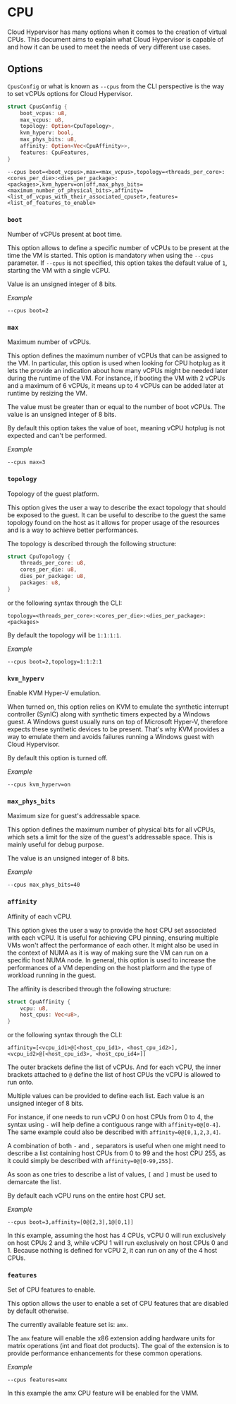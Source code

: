 # CPU

Cloud Hypervisor has many options when it comes to the creation of virtual
CPUs. This document aims to explain what Cloud Hypervisor is capable of and
how it can be used to meet the needs of very different use cases.

## Options

`CpusConfig` or what is known as `--cpus` from the CLI perspective is the way
to set vCPUs options for Cloud Hypervisor.

```rust
struct CpusConfig {
    boot_vcpus: u8,
    max_vcpus: u8,
    topology: Option<CpuTopology>,
    kvm_hyperv: bool,
    max_phys_bits: u8,
    affinity: Option<Vec<CpuAffinity>>,
    features: CpuFeatures,
}
```

```
--cpus boot=<boot_vcpus>,max=<max_vcpus>,topology=<threads_per_core>:<cores_per_die>:<dies_per_package>:<packages>,kvm_hyperv=on|off,max_phys_bits=<maximum_number_of_physical_bits>,affinity=<list_of_vcpus_with_their_associated_cpuset>,features=<list_of_features_to_enable>
```

### `boot`

Number of vCPUs present at boot time.

This option allows to define a specific number of vCPUs to be present at the
time the VM is started. This option is mandatory when using the `--cpus`
parameter. If `--cpus` is not specified, this option takes the default value
of `1`, starting the VM with a single vCPU.

Value is an unsigned integer of 8 bits.

_Example_

```
--cpus boot=2
```

### `max`

Maximum number of vCPUs.

This option defines the maximum number of vCPUs that can be assigned to the VM.
In particular, this option is used when looking for CPU hotplug as it lets the
provide an indication about how many vCPUs might be needed later during the
runtime of the VM.
For instance, if booting the VM with 2 vCPUs and a maximum of 6 vCPUs, it means
up to 4 vCPUs can be added later at runtime by resizing the VM.

The value must be greater than or equal to the number of boot vCPUs.
The value is an unsigned integer of 8 bits.

By default this option takes the value of `boot`, meaning vCPU hotplug is not
expected and can't be performed.

_Example_

```
--cpus max=3
```

### `topology`

Topology of the guest platform.

This option gives the user a way to describe the exact topology that should be
exposed to the guest. It can be useful to describe to the guest the same
topology found on the host as it allows for proper usage of the resources and
is a way to achieve better performances.

The topology is described through the following structure:

```rust
struct CpuTopology {
    threads_per_core: u8,
    cores_per_die: u8,
    dies_per_package: u8,
    packages: u8,
}
```

or the following syntax through the CLI:

```
topology=<threads_per_core>:<cores_per_die>:<dies_per_package>:<packages>
```

By default the topology will be `1:1:1:1`.

_Example_

```
--cpus boot=2,topology=1:1:2:1
```

### `kvm_hyperv`

Enable KVM Hyper-V emulation.

When turned on, this option relies on KVM to emulate the synthetic interrupt
controller (SynIC) along with synthetic timers expected by a Windows guest.
A Windows guest usually runs on top of Microsoft Hyper-V, therefore expects
these synthetic devices to be present. That's why KVM provides a way to emulate
them and avoids failures running a Windows guest with Cloud Hypervisor.

By default this option is turned off.

_Example_

```
--cpus kvm_hyperv=on
```

### `max_phys_bits`

Maximum size for guest's addressable space.

This option defines the maximum number of physical bits for all vCPUs, which
sets a limit for the size of the guest's addressable space. This is mainly
useful for debug purpose.

The value is an unsigned integer of 8 bits.

_Example_

```
--cpus max_phys_bits=40
```

### `affinity`

Affinity of each vCPU.

This option gives the user a way to provide the host CPU set associated with
each vCPU. It is useful for achieving CPU pinning, ensuring multiple VMs won't
affect the performance of each other. It might also be used in the context of
NUMA as it is way of making sure the VM can run on a specific host NUMA node.
In general, this option is used to increase the performances of a VM depending
on the host platform and the type of workload running in the guest.

The affinity is described through the following structure:

```rust
struct CpuAffinity {
    vcpu: u8,
    host_cpus: Vec<u8>,
}
```

or the following syntax through the CLI:

```
affinity=[<vcpu_id1>@[<host_cpu_id1>, <host_cpu_id2>], <vcpu_id2>@[<host_cpu_id3>, <host_cpu_id4>]]
```

The outer brackets define the list of vCPUs. And for each vCPU, the inner
brackets attached to `@` define the list of host CPUs the vCPU is allowed to
run onto.

Multiple values can be provided to define each list. Each value is an unsigned
integer of 8 bits.

For instance, if one needs to run vCPU 0 on host CPUs from 0 to 4, the syntax
using `-` will help define a contiguous range with `affinity=0@[0-4]`. The
same example could also be described with `affinity=0@[0,1,2,3,4]`.

A combination of both `-` and `,` separators is useful when one might need to
describe a list containing host CPUs from 0 to 99 and the host CPU 255, as it
could simply be described with `affinity=0@[0-99,255]`.

As soon as one tries to describe a list of values, `[` and `]` must be used to
demarcate the list.

By default each vCPU runs on the entire host CPU set.

_Example_

```
--cpus boot=3,affinity=[0@[2,3],1@[0,1]]
```

In this example, assuming the host has 4 CPUs, vCPU 0 will run exclusively on
host CPUs 2 and 3, while vCPU 1 will run exclusively on host CPUs 0 and 1.
Because nothing is defined for vCPU 2, it can run on any of the 4 host CPUs.

### `features`

Set of CPU features to enable.

This option allows the user to enable a set of CPU features that are disabled
by default otherwise.

The currently available feature set is: `amx`.

The `amx` feature will enable the x86 extension adding hardware units for
matrix operations (int and float dot products). The goal of the extension is to
provide performance enhancements for these common operations.

_Example_

```
--cpus features=amx
```

In this example the amx CPU feature will be enabled for the VMM.
